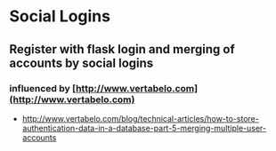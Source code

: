 # Social Logins 

## Register with flask login and merging of accounts by social logins

### influenced by [http://www.vertabelo.com](http://www.vertabelo.com) 
* http://www.vertabelo.com/blog/technical-articles/how-to-store-authentication-data-in-a-database-part-5-merging-multiple-user-accounts
